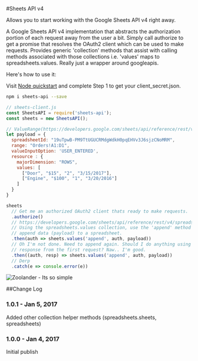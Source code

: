 #Sheets API v4

Allows you to start working with the Google Sheets API v4 right away.


A Google Sheets API v4 implementation that abstracts the authorization portion of each request away from the user a bit. Simply call authorize to get a promise that resolves the OAuth2 client which can be used to make requests. Provides generic 'collection' methods that assist with calling methods associated with those collections i.e. 'values' maps to spreadsheets.values. Really just a wrapper around googleapis.

Here's how to use it:

Visit [Node quickstart](https://developers.google.com/sheets/api/quickstart/nodejs) and complete Step 1 to get your client_secret.json.

```bash
npm i sheets-api --save
```
```javascript
// sheets-client.js
const SheetsAPI = require('sheets-api');
const sheets = new SheetsAPI();

// ValueRange(https://developers.google.com/sheets/api/reference/rest/v4/spreadsheets.values#ValueRange)
let payload = {
  spreadsheetId: "19uTpwB-PM9TtUGUCRMdgWdkH0pqEHVv3J6sjzCNoMRM",
  range: "Orders!A1:D1",
  valueInputOption: 'USER_ENTERED',
  resource : {
    majorDimension: "ROWS",
    values: [
      ["Door", "$15", "2", "3/15/2017"],
      ["Engine", "$100", "1", "3/20/2016"]
    ]
  }
}

sheets
  // Get me an authorized OAuth2 client thats ready to make requests.
  .authorize()
  // https://developers.google.com/sheets/api/reference/rest/v4/spreadsheets.values/append
  // Using the spreadsheets.values collection, use the 'append' method to
  // append data (payload) to a spreadsheet.
  .then(auth => sheets.values('append', auth, payload))
  // Oh I'm not done. Need to append again. Should I do anything using the
  // response from the first request? Naw.. I'm good.
  .then((auth, resp) => sheets.values('append', auth, payload))
  // Derp
  .catch(e => console.error(e))
```

![Zoolander - Its so simple](https://cdn.meme.am/cache/instances/folder28/500x/65581028.jpg)

##Change Log

### 1.0.1 - Jan 5, 2017
Added other collection helper methods (spreadsheets.sheets, spreadsheets)

### 1.0.0 - Jan 4, 2017
Initial publish

